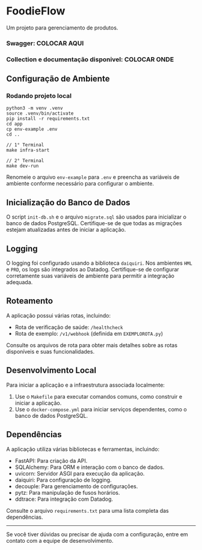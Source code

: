 # FoodieFlow
Um projeto para gerenciamento de produtos.

### Swagger: COLOCAR AQUI 
### Collection e documentação disponivel: COLOCAR ONDE

## Configuração de Ambiente
### Rodando projeto local

```
python3 -m venv .venv
source .venv/bin/activate
pip install -r requirements.txt
cd app
cp env-example .env
cd ..
 
// 1° Terminal
make infra-start

// 2° Terminal
make dev-run
```


Renomeie o arquivo `env-example` para `.env` e preencha as variáveis de ambiente conforme necessário para configurar o ambiente.

## Inicialização do Banco de Dados

O script `init-db.sh` e o arquivo `migrate.sql` são usados para inicializar o banco de dados PostgreSQL. Certifique-se de que todas as migrações estejam atualizadas antes de iniciar a aplicação.

## Logging

O logging foi configurado usando a biblioteca `daiquiri`. Nos ambientes `HML` e `PRD`, os logs são integrados ao Datadog. Certifique-se de configurar corretamente suas variáveis de ambiente para permitir a integração adequada.

## Roteamento

A aplicação possui várias rotas, incluindo:

- Rota de verificação de saúde: `/healthcheck`
- Rota de exemplo: `/v1/webhook` (definida em `EXEMPLOROTA.py`)

Consulte os arquivos de rota para obter mais detalhes sobre as rotas disponíveis e suas funcionalidades.

## Desenvolvimento Local

Para iniciar a aplicação e a infraestrutura associada localmente:

1. Use o `Makefile` para executar comandos comuns, como construir e iniciar a aplicação.
2. Use o `docker-compose.yml` para iniciar serviços dependentes, como o banco de dados PostgreSQL.

## Dependências

A aplicação utiliza várias bibliotecas e ferramentas, incluindo:

- FastAPI: Para criação da API.
- SQLAlchemy: Para ORM e interação com o banco de dados.
- uvicorn: Servidor ASGI para execução da aplicação.
- daiquiri: Para configuração de logging.
- decouple: Para gerenciamento de configurações.
- pytz: Para manipulação de fusos horários.
- ddtrace: Para integração com Datadog.

Consulte o arquivo `requirements.txt` para uma lista completa das dependências.

---

Se você tiver dúvidas ou precisar de ajuda com a configuração, entre em contato com a equipe de desenvolvimento.
